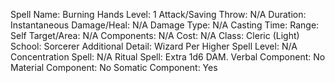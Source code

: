 
Spell Name: Burning Hands
Level: 1
Attack/Saving Throw: N/A
Duration: Instantaneous
Damage/Heal: N/A
Damage Type: N/A
Casting Time: 
Range: Self
Target/Area: N/A
Components: N/A
Cost: N/A
Class: Cleric (Light)
School:  Sorcerer
Additional Detail:  Wizard
Per Higher Spell Level: N/A
Concentration Spell: N/A
Ritual Spell: Extra 1d6 DAM.
Verbal Component: No
Material Component: No
Somatic Component: Yes

